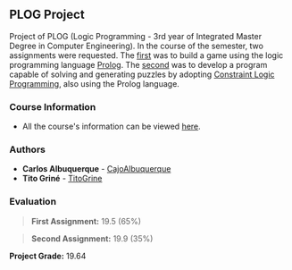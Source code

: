 ## PLOG Project

Project of PLOG (Logic Programming - 3rd year of Integrated Master Degree in Computer Engineering).
In the course of the semester, two assignments were requested. The [first](https://github.com/TitoGrine/PLOG_Project/tree/master/Project%201) was to build a game using the logic
programming language [Prolog](https://en.wikipedia.org/wiki/Prolog). The [second](https://github.com/TitoGrine/PLOG_Project/tree/master/Project%202) was to develop a program capable of solving and generating puzzles
by adopting [Constraint Logic Programming](https://en.wikipedia.org/wiki/Constraint_logic_programming), also using
the Prolog language.

### Course Information

* All the course's information can be viewed [here](https://sigarra.up.pt/feup/en/ucurr_geral.ficha_uc_view?pv_ocorrencia_id=436444).

### Authors

* **Carlos Albuquerque** - [CajoAlbuquerque](https://github.com/CajoAlbuquerque)
* **Tito Griné** - [TitoGrine](https://github.com/TitoGrine)

### Evaluation

>**First Assignment:** 19.5 (65%)

>**Second Assignment:** 19.9 (35%)

**Project Grade:** 19.64
